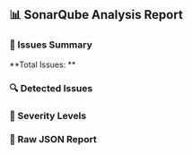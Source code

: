 📊 **SonarQube Analysis Report**
---
### 📝 Issues Summary

**Total Issues: **

### 🔍 Detected Issues

### 🚨 Severity Levels

### 📜 Raw JSON Report

